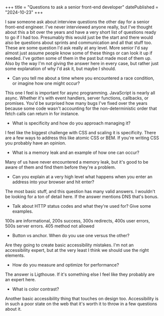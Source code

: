 +++
title = "Questions to ask a senior front-end developer"
datePublished = "2024-10-23"
+++

I saw someone ask about interview questions the other day for a senior front-end
engineer. I've never interviewed anyone really, but I've thought about this a
bit over the years and have a very short list of questions ready to go if I had
too. Presumably this would just be the start and there would also be questions
about sprints and communication and all that stuff too. These are some question
I'd ask really at any level. More senior I'd say almost just assume people know
some of these things or can look it up if needed. I've gotten some of them in
the past but made most of them up. Also by the way I'm not giving the answer
here in every case, but rather just some explanation of why I'd ask it, but
maybe I should.

- Can you tell me about a time where you encountered a race condition, or
  imagine how one might occur?

This one I feel is important for async programming. JavaScript is nearly all
async. Whether it's with event handlers, server functions, callbacks, or
promises. You'd be surprised how many bugs I've fixed over the years because
some code wasn't accounting for the non-deterministic order that fetch calls can
return in for instance.

- What is specificity and how do you approach managing it?

I feel like the biggest challenge with CSS and scaling it is specificity. There
are a few ways to address this like atomic CSS or BEM. If you're writing CSS you
probably have an opinion.

- What is a memory leak and an example of how one can occur?

Many of us have never encountered a memory leak, but it's good to be aware of
them and find them before they're a problem.

- Can you explain at a very high level what happens when you enter an address
  into your browser and hit enter?

The most basic stuff, and this question has many valid answers. I wouldn't be
looking for a ton of detail here. If the answer mentions DNS that's bonus.

- Talk about HTTP status codes and what they're used for? Give some examples.

100s are informational, 200s success, 300s redirects, 400s user errors, 500s
server errors. 405 method not allowed

- Button vs anchor. When do you use one versus the other?

Are they going to create basic accessibility mistakes. I'm not an accessibility
expert, but at the very least I think we should use the right elements.

- How do you measure and optimize for performance?

The answer is Ligthouse. If it's something else I feel like they probably are an
expert here.

- What is color contrast?

Another basic accessibility thing that touches on design too. Accessibility is
in such a poor state on the web that it's worth it to throw in a few questions
about it.
